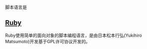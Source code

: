 脚本语言是




## [Ruby](./ruby/README.md)


Ruby使用简单的面向对象的脚本编程语言，是由日本松本行弘(Yukihiro Matsumoto)开发基于GPL许可协议开发的。

